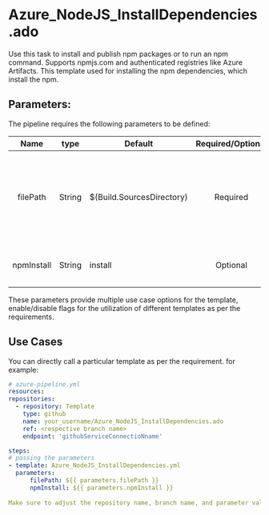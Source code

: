 # Azure_NodeJS_InstallDependencies.ado
Use this task to install and publish npm packages or to run an npm command. Supports npmjs.com and authenticated registries like Azure Artifacts. This template used for installing the npm dependencies, which install the npm.


## Parameters:

The pipeline requires the following parameters to be defined:

| Name | type | Default | Required/Optional | Comments |
| :-------------: | :-------------: | ------------- | :-------------: | :-------------: |
| filePath | String | $(Build.SourcesDirectory) | Required | define the filepath or working directory for package.json. Youc can also pass arguements  if required |
| npmInstall | String | install  | Optional | another common value used is **ci** |


These parameters provide multiple use case options for the template, enable/disable flags for the utilization of different templates as per the requirements.


## Use Cases

You can directly call a particular template as per the requirement. for example: 

  ```yaml
  # azure-pipeline.yml
  resources:
  repositories:
    - repository: Template
      type: github
      name: your_username/Azure_NodeJS_InstallDependencies.ado
      ref: <respective branch name>
      endpoint: 'githubServiceConnectioNname'

  steps:
  # passing the parameters
  - template: Azure_NodeJS_InstallDependencies.yml
    parameters:
        filePath: ${{ parameters.filePath }}
        npmInstall: ${{ parameters.npmInstall }}
        
Make sure to adjust the repository name, branch name, and parameter values according to your project's requirements.

  ```
